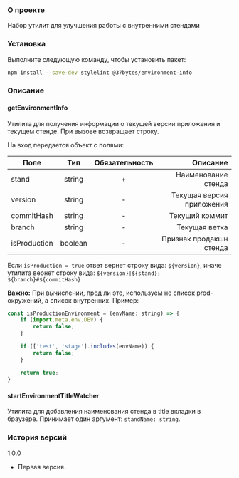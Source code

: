 ### О проекте

Набор утилит для улучшения работы с внутренними стендами

### Установка

Выполните следующую команду, чтобы установить пакет:

```sh
npm install --save-dev stylelint @37bytes/environment-info
```

### Описание

#### getEnvironmentInfo
Утилита для получения информации о текущей версии приложения и текущем стенде. 
При вызове возвращает строку.

На вход передается объект с полями:

| Поле             |   Тип   | Обязательность |                  Описание |
|------------------|:-------:|:--------------:|--------------------------:|
| stand            | string  |       +        |       Наименование стенда |
| version          | string  |       -        | Текущая версия приложения |
| commitHash       | string  |       -        |            Текущий коммит |
| branch           | string  |       -        |             Текущая ветка |
| isProduction     | boolean |       -        |   Признак продакшн стенда |
                    
Если ``isProduction = true`` ответ вернет строку вида:
``${version}``, 
иначе утилита вернет строку вида: 
``${version}|${stand}; ${branch}#${commitHash}`` 

**Важно:** При вычислении, прод ли это, используем не список prod-окружений, а список внутренних.
Пример:

```javascript
const isProductionEnvironment = (envName: string) => {
    if (import.meta.env.DEV) {
        return false;
    }
    
    if (['test', 'stage'].includes(envName)) {
        return false;
    }
    
    return true;
}
```

#### startEnvironmentTitleWatcher
Утилита для добавления наименования стенда в title вкладки в браузере. 
Принимает один аргумент: ``standName: string``.


### История версий

1.0.0
- Первая версия.
